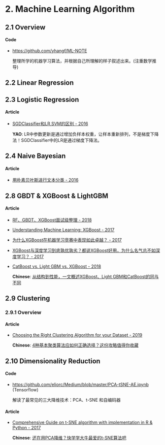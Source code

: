 
# 2. Machine Learning Algorithm

## 2.1 Overview

#### Code

- <https://github.com/yhangf/ML-NOTE>

    整理所学的机器学习算法，并根据自己所理解的样子叙述出来。(注重数学推导)


## 2.2 Linear Regression


## 2.3 Logistic Regression

#### Article

- [SGDClassifier和LR,SVM的区别 - 2016](https://blog.csdn.net/tianbwin2995/article/details/51853869)

    **YAO**: LR中参数更新是通过增加负样本权重，让样本重新排列，不是梯度下降法！SGDClassifier中的LR是通过梯度下降法。


## 2.4 Naive Bayesian

#### Article

- [用朴素贝叶斯进行文本分类 - 2016](http://www.sohu.com/a/57924447_308467)


## 2.8 GBDT & XGBoost & LightGBM

#### Article

- [RF、GBDT、XGBoost面试级整理 - 2018](https://blog.csdn.net/meyh0x5vdtk48p2/article/details/79276307)

- [Understanding Machine Learning: XGBoost - 2017](https://blogs.ancestry.com/ancestry/2017/12/18/understanding-machine-learning-xgboost/)

- [为什么XGBoost在机器学习竞赛中表现如此卓越？ - 2017](https://blog.csdn.net/Uwr44UOuQcNsUQb60zk2/article/details/78495763)

- [XGBoost与深度学习到底孰优孰劣？都说XGBoost好用，为什么名气总不如深度学习？ - 2017](https://www.codercto.com/a/5669.html)

- [CatBoost vs. Light GBM vs. XGBoost - 2018](https://towardsdatascience.com/catboost-vs-light-gbm-vs-xgboost-5f93620723db)

    **Chinese**: [从结构到性能，一文概述XGBoost、Light GBM和CatBoost的同与不同](https://mp.weixin.qq.com/s?__biz=MzUxNjcxMjQxNg==&mid=2247491325&idx=4&sn=5ed726c8a3560a0eac1413a17e56b9cb)


## 2.9 Clustering

### 2.9.1 Overview

#### Article

- [Choosing the Right Clustering Algorithm for your Dataset - 2019](https://www.kdnuggets.com/2019/10/right-clustering-algorithm.html)

    **Chinese**: [4种基本聚类算法应如何正确选择？这份攻略值得你收藏](https://mp.weixin.qq.com/s/xCIEWc2KpsjMixXHrzZ1rA)


## 2.10 Dimensionality Reduction

#### Code

- <https://github.com/eliorc/Medium/blob/master/PCA-tSNE-AE.ipynb> (Tensorflow)

    解读了最常见的三大降维技术：PCA、t-SNE 和自编码器

#### Article

- [Comprehensive Guide on t-SNE algorithm with implementation in R & Python - 2017](https://www.analyticsvidhya.com/blog/2017/01/t-sne-implementation-r-python/)

    **Chinese**: [还在用PCA降维？快学学大牛最爱的t-SNE算法吧](https://blog.csdn.net/dzjx2eotaa24adr/article/details/79132339)